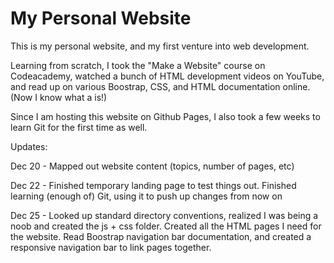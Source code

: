 # My Personal Website

This is my personal website, and my first venture into web development. 

Learning from scratch, I took the "Make a Website" course on Codeacademy, watched a bunch of HTML development videos on YouTube, and read up on various Boostrap, CSS, and HTML documentation online. (Now I know what a <tag> is!)

Since I am hosting this website on Github Pages, I also took a few weeks to learn Git for the first time as well. 

>>>>>>>>>>>>>>>>>>>>>>>>>>>>>>>>>>>>>>>>>>>>>>>>>

Updates:

Dec 20 - Mapped out website content (topics, number of pages, etc)

Dec 22 - Finished temporary landing page to test things out. Finished learning (enough of) Git, using it to push up changes from now on

Dec 25 - Looked up standard directory conventions, realized I was being a noob and created the js + css folder. Created all the HTML pages I need for the website. Read Boostrap navigation bar documentation, and created a responsive navigation bar to link pages together. 